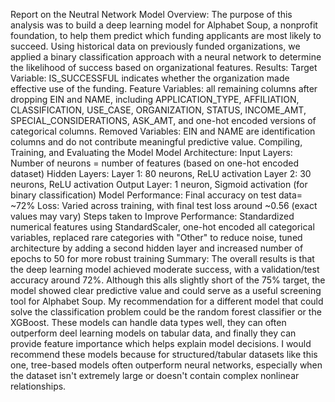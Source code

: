 Report on the Neutral Network Model
Overview:
  The purpose of this analysis was to build a deep learning model for Alphabet Soup, a nonprofit foundation, to help them predict which funding applicants are most likely to succeed. Using historical data on previously funded organizations, we applied a binary classification approach with a neural network to determine the likelihood of success based on organizational features.
Results:
  Target Variable: IS_SUCCESSFUL indicates whether the organization made effective use of the funding.
  Feature Variables: all remaining columns after dropping EIN and NAME, including APPLICATION_TYPE, AFFILIATION, CLASSIFICATION, USE_CASE, ORGANIZATION, STATUS, INCOME_AMT, SPECIAL_CONSIDERATIONS, ASK_AMT, and one-hot encoded versions of categorical columns.
  Removed Variables: EIN and NAME are identification columns and do not contribute meaningful predictive value.
Compiling, Training, and Evaluating the Model
  Model Architecture:
    Input Layers:  Number of neurons = number of features (based on one-hot encoded dataset)
    Hidden Layers: Layer 1: 80 neurons, ReLU activation
                   Layer 2: 30 neurons, ReLU activation
    Output Layer: 1 neuron, Sigmoid activation (for binary classification)
  Model Performance:
    Final accuracy on test data= ~72%
    Loss: Varied across training, with final test loss around ~0.56 (exact values may vary)
  Steps taken to Improve Performance:
    Standardized numerical features using StandardScaler, one-hot encoded all categorical variables, replaced rare categories with "Other" to reduce noise, tuned architecture by adding a second hidden layer and increased number of epochs to 50 for more robust training
Summary:
The overall results is that the deep learning model achieved moderate success, with a validation/test accuracy around 72%. Although this alls slightly short of the 75% target, the model showed clear predictive value and could serve as a useful screening tool for Alphabet Soup.
My recommendation for a different model that could solve the classification problem could be the random forest classifier or the XGBoost. These models can handle data types well, they can often outperform deel learning models on tabular data, and finally they can provide feature importance which helps explain model decisions. I would recommend these models because for structured/tabular datasets like this one, tree-based models often outperform neural networks, especially when the dataset isn't extremely large or doesn't contain complex nonlinear relationships.
